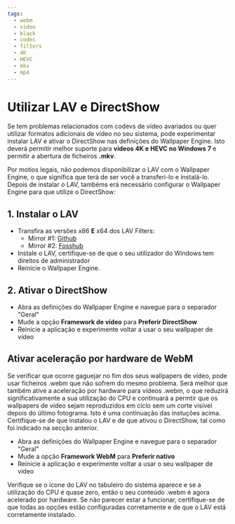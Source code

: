 ```yaml
---
tags:
  - webm
  - video
  - black
  - codec
  - filters
  - 4K
  - HEVC
  - mkv
  - mp4
---
```


# Utilizar LAV e DirectShow
Se tem problemas relacionados com codevs de vídeo avariados ou quer utilizar formatos adicionais de vídeo no seu sistema, pode experimentar instalar LAV e ativar o DirectShow nas definições do Wallpaper Engine. Isto deverá permitir melhor suporte para **vídeos 4K e HEVC no Windows 7** e permitir a abertura de ficheiros **.mkv**.

Por motios legais, não podemos disponibilizar o LAV com o Wallpaper Engine, o que significa que terá de ser você a transferi-lo e instalá-lo. Depois de instalar o LAV, tambéms erá necessário configurar o Wallpaper Engine para que utilize o DirectShow:

## 1. Instalar o LAV
* Transfira as versões x86 **E** x64 dos LAV Filters:
  * Mirror #1: [Github](https://github.com/Nevcairiel/LAVFilters/releases)
  * Mirror #2: [Fosshub](https://www.fosshub.com/LAV-Filters.html)
* Instale o LAV, certifique-se de que o seu utilizador do Windows tem direitos de administrador
* Reinicie o Wallpaper Engine.

## 2. Ativar o DirectShow
* Abra as definições do Wallpaper Engine e navegue para o separador "Geral"
* Mude a opção **Framework de vídeo** para **Preferir DirectShow**
* Reinicie a aplicação e experimente voltar a usar o seu wallpaper de vídeo

## Ativar aceleração por hardware de WebM
Se verificar que ocorre gaguejar no fim dos seus wallpapers de vídeo, pode usar ficheiros .webm que não sofrem do mesmo problema. Será melhor que também ative a aceleração por hardware para vídeos .webm, o que reduzirá significativamente a sua utilização do CPU e continuará a permtir que os wallpapers de vídeo sejam reproduzidos em ciclo sem um corte visível depois do último fotograma. Isto é uma continuação das instuções acima. Certifique-se de que instalou o LAV e de que ativou o DirectShow, tal como foi indicado na secção anterior.
* Abra as definições do Wallpaper Engine e navegue para o separador "Geral"
* Mude a opção **Framework WebM** para **Preferir nativo**
* Reinicie a aplicação e experimente voltar a usar o seu wallpaper de vídeo

Verifique se o ícone do LAV no tabuleiro do sistema aparece e se a utilização do CPU é quase zero, então o seu conteúdo .webm é agora acelerado por hardware. Se não parecer estar a funcionar, certifique-se de que todas as opções estão configuradas corretamente e de que o LAV está corretamente instalado.